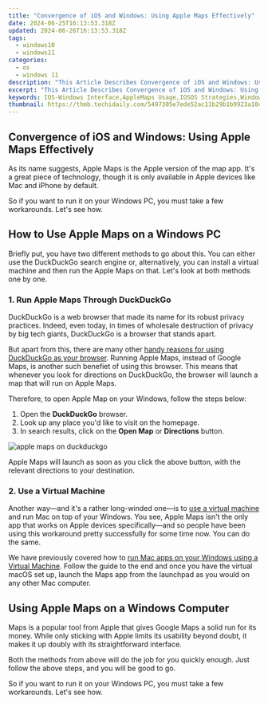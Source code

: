 ```yaml
---
title: "Convergence of iOS and Windows: Using Apple Maps Effectively"
date: 2024-06-25T16:13:53.318Z
updated: 2024-06-26T16:13:53.318Z
tags:
  - windows10
  - windows11
categories:
  - os
  - windows 11
description: "This Article Describes Convergence of iOS and Windows: Using Apple Maps Effectively"
excerpt: "This Article Describes Convergence of iOS and Windows: Using Apple Maps Effectively"
keywords: IOS-Windows Interface,AppleMaps Usage,IOSOS Strategies,Windows-iOS Merge,Map Integration Tips,Cross-Platform Mapping,OS Navigation Synergy
thumbnail: https://thmb.techidaily.com/5497305e7ede52ac11b29b1b9923a18c5f2da5c481f0266449b3910934d0e548.jpg
---
```


## Convergence of iOS and Windows: Using Apple Maps Effectively

 As its name suggests, Apple Maps is the Apple version of the map app. It's a great piece of technology, though it is only available in Apple devices like Mac and iPhone by default.

 So if you want to run it on your Windows PC, you must take a few workarounds. Let's see how.

## How to Use Apple Maps on a Windows PC

 Briefly put, you have two different methods to go about this. You can either use the DuckDuckGo search engine or, alternatively, you can install a virtual machine and then run the Apple Maps on that. Let's look at both methods one by one.

### 1\. Run Apple Maps Through DuckDuckGo

 DuckDuckGo is a web browser that made its name for its robust privacy practices. Indeed, even today, in times of wholesale destruction of privacy by big tech giants, DuckDuckGo is a browser that stands apart.

 But apart from this, there are many other [handy reasons for using DuckDuckGo as your browser](https://www.makeuseof.com/tag/reasons-start-using-virtual-machine/). Running Apple Maps, instead of Google Maps, is another such benefiet of using this browser. This means that whenever you look for directions on DuckDuckGo, the browser will launch a map that will run on Apple Maps.

 Therefore, to open Apple Map on your Windows, follow the steps below:

1. Open the **DuckDuckGo** browser.
2. Look up any place you'd like to visit on the homepage.
3. In search results, click on the **Open Map** or **Directions** button.

![apple maps on duckduckgo](https://static1.makeuseofimages.com/wordpress/wp-content/uploads/2023/10/apple-maps-on-duckduckgo.jpg)

 Apple Maps will launch as soon as you click the above button, with the relevant directions to your destination.

### 2\. Use a Virtual Machine

 Another way—and it's a rather long-winded one—is to [use a virtual machine](https://www.makeuseof.com/tag/reasons-start-using-virtual-machine/) and run Mac on top of your Windows. You see, Apple Maps isn't the only app that works on Apple devices specifically—and so people have been using this workaround pretty successfully for some time now. You can do the same.

 We have previously covered how to [run Mac apps on your Windows using a Virtual Machine](https://www.makeuseof.com/tag/run-mac-apps-windows/). Follow the guide to the end and once you have the virtual macOS set up, launch the Maps app from the launchpad as you would on any other Mac computer.

## Using Apple Maps on a Windows Computer

 Maps is a popular tool from Apple that gives Google Maps a solid run for its money. While only sticking with Apple limits its usability beyond doubt, it makes it up doubly with its straightforward interface.

 Both the methods from above will do the job for you quickly enough. Just follow the above steps, and you will be good to go.

 So if you want to run it on your Windows PC, you must take a few workarounds. Let's see how.



<ins class="adsbygoogle"
      style="display:block"
      data-ad-client="ca-pub-7571918770474297"
      data-ad-slot="8358498916"
      data-ad-format="auto"
      data-full-width-responsive="true"></ins>